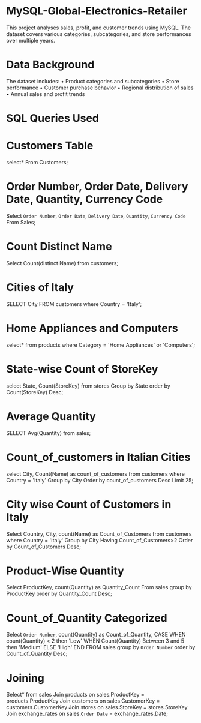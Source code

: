 # MySQL-Global-Electronics-Retailer
This project analyses sales, profit, and customer trends using MySQL. The dataset covers various categories, subcategories, and store performances over multiple years.

# Data Background
The dataset includes:
•	Product categories and subcategories
•	Store performance
•	Customer purchase behavior
•	Regional distribution of sales
•	Annual sales and profit trends

# SQL Queries Used

# Customers Table
select*
From Customers;

# Order Number, Order Date, Delivery Date, Quantity, Currency Code
Select `Order Number`, `Order Date`, `Delivery Date`, `Quantity`, `Currency Code`
From Sales;

# Count Distinct Name
Select Count(distinct Name)
from customers;

# Cities of Italy
SELECT City
FROM customers
where Country = 'Italy';

# Home Appliances and Computers
select*
from products
where Category = 'Home Appliances' or 'Computers';

# State-wise Count of StoreKey
select State, Count(StoreKey)
from stores
Group by State
order by Count(StoreKey) Desc;

# Average Quantity
SELECT Avg(Quantity) from sales;

# Count_of_customers in Italian Cities
select City, Count(Name) as count_of_customers
from customers
where Country = 'Italy'
Group by City
Order by count_of_customers Desc
Limit 25;

# City wise Count of Customers in Italy
Select Country, City, count(Name) as Count_of_Customers
from customers
where Country = 'Italy'
Group by City
Having Count_of_Customers>2
Order by Count_of_Customers Desc;

# Product-Wise Quantity
Select ProductKey, count(Quantity) as Quantity_Count
From sales
group by ProductKey
order by Quantity_Count Desc;

# Count_of_Quantity Categorized
Select `Order Number`, count(Quantity) as Count_of_Quantity,
CASE
WHEN count(Quantity) < 2 then 'Low'
WHEN Count(Quantity) Between 3 and 5 then 'Medium'
ELSE 'High'
END
FROM sales
group by `Order Number`
order by Count_of_Quantity Desc;

# Joining
Select*
from sales
Join products on sales.ProductKey = products.ProductKey
Join customers on sales.CustomerKey = customers.CustomerKey
Join stores on sales.StoreKey = stores.StoreKey
Join exchange_rates on sales.`Order Date` = exchange_rates.Date;
